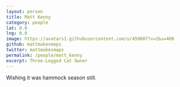 ```yaml
---
layout: person
title: Matt Kenny
category: people
lat: 0.0
lng: 0.0
image: https://avatars1.githubusercontent.com/u/459007?v=2&s=400
github: mattmakesmaps
twitter: mattmakesmaps
permalink: /people/matt_kenny
excerpt: Three-Legged Cat Owner
---
```


Wishing it was hammock season still.
